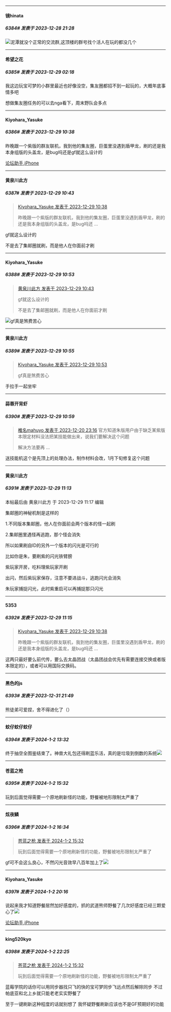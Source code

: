 
*****

####  镜hinata  
##### 6384#       发表于 2023-12-28 21:28

<img src="https://static.saraba1st.com/image/smiley/face2017/001.png" referrerpolicy="no-referrer">泥潭就没个正常的交流群,这顶楼的群号找个活人在玩的都没几个


*****

####  希望之花  
##### 6385#       发表于 2023-12-29 02:18

我这边玩宝可梦的小群里最近也好像没空，集友圈都招不到一起玩的，大概年底事情多吧

想做集友圈任务的可以去nga看下，周末野队会多点


*****

####  Kiyohara_Yasuke  
##### 6386#       发表于 2023-12-29 10:38

昨晚跟一个紫版的群友联机，我到他的集友圈，巨蛋里没遇到盾甲龙，刷的还是我本身组版的头盖龙，是bug吗还是gf就这么设计的

[论坛助手,iPhone](https://bbs.saraba1st.com/2b/forum.php?mod=viewthread&amp;tid=2029836)


*****

####  黄泉川此方  
##### 6387#       发表于 2023-12-29 10:43

<blockquote><a href="httphttps://bbs.saraba1st.com/2b/forum.php?mod=redirect&amp;goto=findpost&amp;pid=63473667&amp;ptid=2053836" target="_blank">Kiyohara_Yasuke 发表于 2023-12-29 10:38</a>

昨晚跟一个紫版的群友联机，我到他的集友圈，巨蛋里没遇到盾甲龙，刷的还是我本身组版的头盖龙，是bug吗还 ...</blockquote>
gf就这么设计的

不是去了集邮圈就刷，而是他人在你面前才刷


*****

####  Kiyohara_Yasuke  
##### 6388#       发表于 2023-12-29 10:53

<blockquote><a href="httphttps://bbs.saraba1st.com/2b/forum.php?mod=redirect&amp;goto=findpost&amp;pid=63473730&amp;ptid=2053836" target="_blank">黄泉川此方 发表于 2023-12-29 10:43</a>

gf就这么设计的

不是去了集邮圈就刷，而是他人在你面前才刷</blockquote>
<img src="https://static.saraba1st.com/image/smiley/face2017/067.png" referrerpolicy="no-referrer">gf真是煞费苦心

*****

####  黄泉川此方  
##### 6389#       发表于 2023-12-29 10:55

<blockquote><a href="httphttps://bbs.saraba1st.com/2b/forum.php?mod=redirect&amp;goto=findpost&amp;pid=63473844&amp;ptid=2053836" target="_blank">Kiyohara_Yasuke 发表于 2023-12-29 10:53</a>

gf真是煞费苦心</blockquote>
手拉手一起坐牢

*****

####  蒜蓉开背虾  
##### 6390#       发表于 2023-12-29 10:59

<blockquote><a href="httphttps://bbs.saraba1st.com/2b/forum.php?mod=redirect&amp;goto=findpost&amp;pid=63392595&amp;ptid=2053836" target="_blank">椎名mahuyo 发表于 2023-12-20 23:16</a>
官方知道朱版用户由于缺乏某紫版本限定材料没法把某技能做出来，说我们要解决这个问题

解决方法要再 ...</blockquote>
送技能机这个是先顶上的处理办法，制作材料会改，1月下旬修复这个问题


*****

####  黄泉川此方  
##### 6391#       发表于 2023-12-29 11:13

 本帖最后由 黄泉川此方 于 2023-12-29 11:17 编辑 

集邮圈的神秘机制是这样的

1.不同版本集邮圈，他人在你面前会两个版本的怪一起刷

2.集邮圈里遇怪再逃跑，那个怪会消失

所以如果刷自ID的另外一个版本的闪光是可行的

比如你是朱，要刷紫的闪光铁臂膀

紫玩家开房，吃料理紫玩家开刷

出闪，然后紫玩家保存，注意不要进战斗，逃跑闪光会消失

朱玩家捕捉闪光，此时紫重启可以再捕捉那只闪光

*****

####  5353  
##### 6392#       发表于 2023-12-29 11:15

<blockquote><a href="httphttps://bbs.saraba1st.com/2b/forum.php?mod=redirect&amp;goto=findpost&amp;pid=63473667&amp;ptid=2053836" target="_blank">Kiyohara_Yasuke 发表于 2023-12-29 10:38</a>

昨晚跟一个紫版的群友联机，我到他的集友圈，巨蛋里没遇到盾甲龙，刷的还是我本身组版的头盖龙，是bug吗还 ...</blockquote>
这两只最好要么前代传，要么去太晶团战（太晶团战会优先有需要连接交换或者版本限定的），或者可以用国际交换码。


*****

####  黑色的js  
##### 6393#       发表于 2023-12-31 21:49

熊徒弟可爱捏，舍不得进化了（）


*****

####  蚊仔蚊仔蚊仔  
##### 6394#       发表于 2024-1-2 13:32

终于抽空全图鉴结束了。神兽大礼包还得刷蓝乐活，真的是垃圾到倒数的系统<img src="https://static.saraba1st.com/image/smiley/face2017/028.png" referrerpolicy="no-referrer">


*****

####  苍蓝之枪  
##### 6395#       发表于 2024-1-2 15:32

玩到后面觉得需要一个原地刷新怪的功能，野餐被地形限制太严重了


*****

####  炫夜鳞  
##### 6396#       发表于 2024-1-2 16:34

<blockquote><a href="httphttps://bbs.saraba1st.com/2b/forum.php?mod=redirect&amp;goto=findpost&amp;pid=63513324&amp;ptid=2053836" target="_blank">苍蓝之枪 发表于 2024-1-2 15:32</a>

玩到后面觉得需要一个原地刷新怪的功能，野餐被地形限制太严重了</blockquote>
gf可不会这么良心，不然闪光音效早八百年加上了<img src="https://static.saraba1st.com/image/smiley/face2017/037.png" referrerpolicy="no-referrer">


*****

####  Kiyohara_Yasuke  
##### 6397#       发表于 2024-1-2 20:16

说起来我才知道野餐居然加好感度的，抓的武道熊师野餐了几次好感度已经三颗爱心了<img src="https://static.saraba1st.com/image/smiley/face2017/033.png" referrerpolicy="no-referrer">

[论坛助手,iPhone](https://bbs.saraba1st.com/2b/forum.php?mod=viewthread&amp;tid=2029836)


*****

####  king520kyo  
##### 6398#       发表于 2024-1-2 22:25

<blockquote><a href="httphttps://bbs.saraba1st.com/2b/forum.php?mod=redirect&amp;goto=findpost&amp;pid=63513324&amp;ptid=2053836" target="_blank">苍蓝之枪 发表于 2024-1-2 15:32</a>

玩到后面觉得需要一个原地刷新怪的功能，野餐被地形限制太严重了</blockquote>
蓝莓学院的话你可以用同步器找只飞的快的宝可梦同步飞远点然后解除同步 不过帕底亚和北上乡就只能老老实实野餐了

至于一键刷新这种程度的话就别想了 我怀疑野餐刷新应该也不是GF预期好的功能


